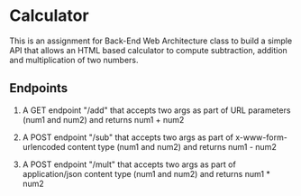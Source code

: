 # Calculator
This is an assignment for Back-End Web Architecture class to build a simple API that allows an HTML based calculator to compute subtraction, addition and multiplication of two numbers.

## Endpoints
1) A GET endpoint "/add" that accepts two args as part of URL parameters (num1 and num2) and returns num1 + num2

2) A POST endpoint "/sub" that accepts two args as part of x-www-form-urlencoded content type (num1 and num2) and returns num1 - num2

3) A POST endpoint "/mult" that accepts two args as part of application/json content type (num1 and num2) and returns num1 * num2